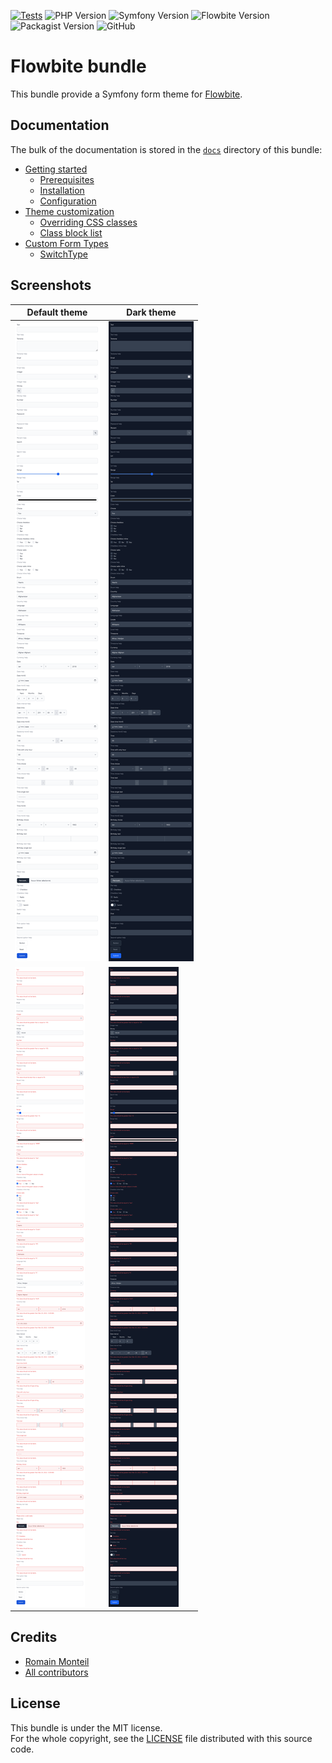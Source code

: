 [![Tests](https://img.shields.io/github/actions/workflow/status/talesfromadev/flowbite-bundle/ci.yml?label=tests&style=for-the-badge)](https://github.com/talesfromadev/flowbite-bundle/actions/workflows/ci.yml)
![PHP Version](https://img.shields.io/badge/php->=8.2-4f5b93.svg?style=for-the-badge)
![Symfony Version](https://img.shields.io/badge/symfony->=6.2-000.svg?style=for-the-badge)
![Flowbite Version](https://img.shields.io/badge/flowbite->=1.6-1c64f2.svg?style=for-the-badge)
![Packagist Version](https://img.shields.io/packagist/v/tales-from-a-dev/flowbite-bundle?style=for-the-badge)
![GitHub](https://img.shields.io/github/license/talesfromadev/flowbite-bundle?style=for-the-badge)

# Flowbite bundle

This bundle provide a Symfony form theme for [Flowbite](https://flowbite.com/).

## Documentation

The bulk of the documentation is stored in the [`docs`](docs/index.md) directory of this bundle:

* [Getting started](docs/index.md#getting-started)
    * [Prerequisites](docs/index.md#prerequisites)
    * [Installation](docs/index.md#installation)
    * [Configuration](docs/index.md#configuration)
* [Theme customization](docs/theme_customization.md#theme-customization)
    * [Overriding CSS classes](docs/theme_customization.md#overriding-css-classes)
    * [Class block list](docs/theme_customization.md#class-block-list)
* [Custom Form Types](docs/custom_form_types.md#custom-form-types)
    * [SwitchType](docs/custom_form_types.md#switchtype)

## Screenshots

| Default theme                                        | Dark theme                                        |
|------------------------------------------------------|---------------------------------------------------|
| ![Default theme](docs/screenshots/default.png)       | ![Default theme](docs/screenshots/dark.png)       |
| ![Default theme](docs/screenshots/default_error.png) | ![Default theme](docs/screenshots/dark_error.png) |

## Credits

* [Romain Monteil](https://github.com/ker0x)
* [All contributors](https://github.com/talesfromadev/flowbite-bundle/graphs/contributors)

## License

This bundle is under the MIT license.  
For the whole copyright, see the [LICENSE](LICENSE) file distributed with this source code.
